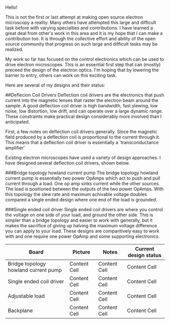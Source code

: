 Hello!

This is not the first or last attempt at making open source electron microscopy a reality. Many others have attempted this large and difficult task before with varying specialties and contributions. I have learned a great deal from other's work in this area and it is my hope that I can make a contribution too. It is through the collective effort and ability of the open source community that progress on such large and difficult tasks may be realized.

My work so far has focused on the control electronics which can be used to drive electron microscopes. This is an essential first step that can (mostly) preceed the design of the electron optics. I'm hoping that by lowering the barrier to entry, others can work on this exciting task.

Here are several of my designs and their status:

##Deflecion Coil Drivers
Deflection coil drivers are the electronics that push current into the magnetic lenses that raster the electron beam around the sample. A good deflection coil driver is high bandwidth, fast slewing, low noise, low distortion, low drift, and can operate over a large dynamic range. These constraints make practical design considerably more involved than I anticipated.

First, a few notes on deflection coil drivers generally.
Since the magnetic field produced by a deflection coil is proportional to the current through it. This means that a deflection coil driver is essentially a 'transconductance amplifier'

Existing electron microscopes have used a variety of design approaches. I have designed several deflection coil drivers, shown below.

###Bridge topology howland current pump
The bridge topology howland current pump is essentially two power OpAmps which act to push and pull current through a load. One op amp sinks current while the other sources. The load is positioned between the outputs of the two power OpAmps. With this topology the slew rate and maximum achivable voltage doubles compared a single ended design where one end of the load is grounded.


###Single ended coil driver
Single ended coil drivers are where you control the voltage on one side of your load, and ground the other side. This is simpler than a bridge topology and easier to work with generally, but it makes the sacrifice of giving up halving the maximum voltage difference you can apply to your load. These designs are comparitively easy to work with and one require one power OpAmp and some supporting electronics.


| Board  | Picture | Notes | Current design status |
| ------------- | ------------- | ------------- | ------------- |
| Bridge topology howland current pump | Content Cell  | Content Cell  | Content Cell  |
| Single ended coil driver  | Content Cell  | Content Cell  | Content Cell  |
| Adjustable load  | Content Cell  | Content Cell  | Content Cell  |
| Backplane | Content Cell  | Content Cell  | Content Cell  |
